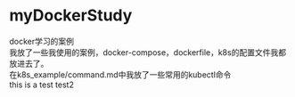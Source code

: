 # myDockerStudy
docker学习的案例  
我放了一些我使用的案例，docker-compose，dockerfile，k8s的配置文件我都放进去了。  
在k8s_example/command.md中我放了一些常用的kubectl命令  
this is a test
test2
